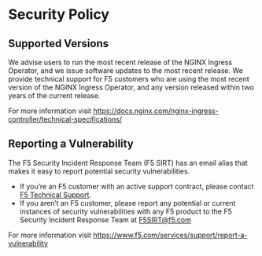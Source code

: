 # Security Policy

## Supported Versions

We advise users to run the most recent release of the NGINX Ingress Operator, and we issue software updates to the most recent release. We provide technical support for F5 customers who are using the most recent version of the NGINX Ingress Operator, and any version released within two years of the current release.

For more information visit https://docs.nginx.com/nginx-ingress-controller/technical-specifications/

## Reporting a Vulnerability

The F5 Security Incident Response Team (F5 SIRT) has an email alias that makes it easy to report potential security vulnerabilities.

- If you’re an F5 customer with an active support contract, please contact [F5 Technical Support](https://www.f5.com/services/support).
- If you aren’t an F5 customer, please report any potential or current instances of security vulnerabilities with any F5 product to the F5 Security Incident Response Team at F5SIRT@f5.com

For more information visit https://www.f5.com/services/support/report-a-vulnerability
